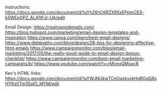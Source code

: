 Instructions:
https://docs.google.com/document/d/1uYhZ6hC6RZX95xEPptnCES-k5WEpGPZ_ALA1tFJr-UA/edit

Email Design:
https://reallygoodemails.com/
https://blog.hubspot.com/marketing/email-design-templates-and-inspiration
https://www.canva.com/learn/best-email-designs/
https://www.dtelepathy.com/blog/design/28-tips-for-designing-effective-html-emails
https://www.campaignmonitor.com/blog/email-marketing/2017/05/the-really-good-guide-to-email-design-bonus-checklist/
https://www.campaignmonitor.com/best-email-marketing-campaigns/b/
https://www.youtube.com/watch?v=rMceqQMoac8


Kev's HTML links:
https://docs.google.com/document/d/1uYWJNUkwTCnOqzkyskHgRGgQ8sHYKztITm35aIO_MYM/edit





